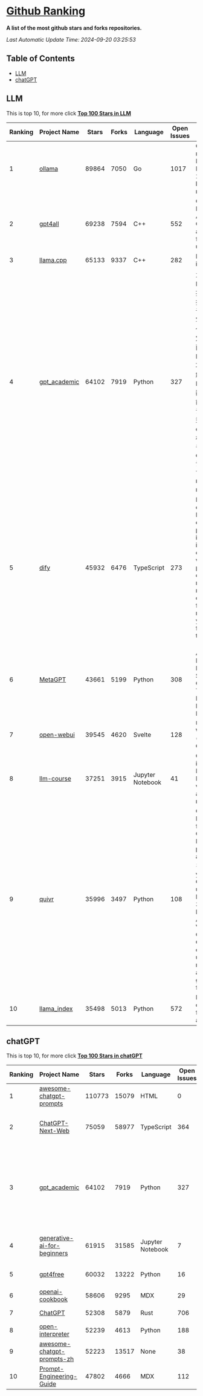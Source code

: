 [Github Ranking](./README.md)
==========

**A list of the most github stars and forks repositories.**

*Last Automatic Update Time: 2024-09-20 03:25:53*

## Table of Contents
 * [LLM](#LLM)
 * [chatGPT](#chatGPT)

## LLM

This is top 10, for more click **[Top 100 Stars in LLM](Top100/LLM.md)**

| Ranking | Project Name | Stars | Forks | Language | Open Issues | Description | Last Commit |
| ------- | ------------ | ----- | ----- | -------- | ----------- | ----------- | ----------- |
| 1 | [ollama](https://github.com/ollama/ollama) | 89864 | 7050 | Go | 1017 | Get up and running with Llama 3.1, Mistral, Gemma 2, and other large language models. | 2024-09-19T23:57:00Z |
| 2 | [gpt4all](https://github.com/nomic-ai/gpt4all) | 69238 | 7594 | C++ | 552 | GPT4All: Run Local LLMs on Any Device. Open-source and available for commercial use. | 2024-09-19T21:38:06Z |
| 3 | [llama.cpp](https://github.com/ggerganov/llama.cpp) | 65133 | 9337 | C++ | 282 | LLM inference in C/C++ | 2024-09-19T13:19:04Z |
| 4 | [gpt_academic](https://github.com/binary-husky/gpt_academic) | 64102 | 7919 | Python | 327 | 为GPT/GLM等LLM大语言模型提供实用化交互接口，特别优化论文阅读/润色/写作体验，模块化设计，支持自定义快捷按钮&函数插件，支持Python和C++等项目剖析&自译解功能，PDF/LaTex论文翻译&总结功能，支持并行问询多种LLM模型，支持chatglm3等本地模型。接入通义千问, deepseekcoder, 讯飞星火, 文心一言, llama2, rwkv, claude2, moss等。 | 2024-09-19T16:07:05Z |
| 5 | [dify](https://github.com/langgenius/dify) | 45932 | 6476 | TypeScript | 273 | Dify is an open-source LLM app development platform. Dify's intuitive interface combines AI workflow, RAG pipeline, agent capabilities, model management, observability features and more, letting you quickly go from prototype to production. | 2024-09-20T03:04:05Z |
| 6 | [MetaGPT](https://github.com/geekan/MetaGPT) | 43661 | 5199 | Python | 308 | 🌟 The Multi-Agent Framework: First AI Software Company, Towards Natural Language Programming | 2024-08-21T06:12:26Z |
| 7 | [open-webui](https://github.com/open-webui/open-webui) | 39545 | 4620 | Svelte | 128 | User-friendly WebUI for LLMs (Formerly Ollama WebUI) | 2024-09-20T01:18:40Z |
| 8 | [llm-course](https://github.com/mlabonne/llm-course) | 37251 | 3915 | Jupyter Notebook | 41 | Course to get into Large Language Models (LLMs) with roadmaps and Colab notebooks. | 2024-07-28T22:17:43Z |
| 9 | [quivr](https://github.com/QuivrHQ/quivr) | 35996 | 3497 | Python | 108 | Open-source RAG Framework for building GenAI Second Brains 🧠  Build productivity assistant (RAG) ⚡️🤖 Chat with your docs (PDF, CSV, ...)  & apps using Langchain, GPT 3.5 / 4 turbo, Private, Anthropic, VertexAI, Ollama, LLMs, Groq  that you can share with users !  Efficient retrieval augmented generation framework | 2024-09-19T17:15:23Z |
| 10 | [llama_index](https://github.com/run-llama/llama_index) | 35498 | 5013 | Python | 572 | LlamaIndex is a data framework for your LLM applications | 2024-09-20T03:12:47Z |


## chatGPT

This is top 10, for more click **[Top 100 Stars in chatGPT](Top100/chatGPT.md)**

| Ranking | Project Name | Stars | Forks | Language | Open Issues | Description | Last Commit |
| ------- | ------------ | ----- | ----- | -------- | ----------- | ----------- | ----------- |
| 1 | [awesome-chatgpt-prompts](https://github.com/f/awesome-chatgpt-prompts) | 110773 | 15079 | HTML | 0 | This repo includes ChatGPT prompt curation to use ChatGPT better. | 2024-09-17T19:54:09Z |
| 2 | [ChatGPT-Next-Web](https://github.com/ChatGPTNextWeb/ChatGPT-Next-Web) | 75059 | 58977 | TypeScript | 364 | A cross-platform ChatGPT/Gemini UI (Web / PWA / Linux / Win / MacOS). 一键拥有你自己的跨平台 ChatGPT/Gemini 应用。 | 2024-09-20T02:23:16Z |
| 3 | [gpt_academic](https://github.com/binary-husky/gpt_academic) | 64102 | 7919 | Python | 327 | 为GPT/GLM等LLM大语言模型提供实用化交互接口，特别优化论文阅读/润色/写作体验，模块化设计，支持自定义快捷按钮&函数插件，支持Python和C++等项目剖析&自译解功能，PDF/LaTex论文翻译&总结功能，支持并行问询多种LLM模型，支持chatglm3等本地模型。接入通义千问, deepseekcoder, 讯飞星火, 文心一言, llama2, rwkv, claude2, moss等。 | 2024-09-19T16:07:05Z |
| 4 | [generative-ai-for-beginners](https://github.com/microsoft/generative-ai-for-beginners) | 61915 | 31585 | Jupyter Notebook | 7 | 18 Lessons, Get Started Building with Generative AI  🔗 https://microsoft.github.io/generative-ai-for-beginners/ | 2024-09-17T19:51:05Z |
| 5 | [gpt4free](https://github.com/xtekky/gpt4free) | 60032 | 13222 | Python | 16 | The official gpt4free repository \| various collection of powerful language models | 2024-09-19T19:24:04Z |
| 6 | [openai-cookbook](https://github.com/openai/openai-cookbook) | 58606 | 9295 | MDX | 29 | Examples and guides for using the OpenAI API | 2024-09-20T02:03:59Z |
| 7 | [ChatGPT](https://github.com/lencx/ChatGPT) | 52308 | 5879 | Rust | 706 | 🔮 ChatGPT Desktop Application (Mac, Windows and Linux) | 2024-08-29T17:58:11Z |
| 8 | [open-interpreter](https://github.com/OpenInterpreter/open-interpreter) | 52239 | 4613 | Python | 188 | A natural language interface for computers | 2024-09-18T20:46:28Z |
| 9 | [awesome-chatgpt-prompts-zh](https://github.com/PlexPt/awesome-chatgpt-prompts-zh) | 52223 | 13517 | None | 38 | ChatGPT 中文调教指南。各种场景使用指南。学习怎么让它听你的话。 | 2024-07-30T11:43:23Z |
| 10 | [Prompt-Engineering-Guide](https://github.com/dair-ai/Prompt-Engineering-Guide) | 47802 | 4666 | MDX | 112 | 🐙 Guides, papers, lecture, notebooks and resources for prompt engineering | 2024-09-19T20:28:14Z |

